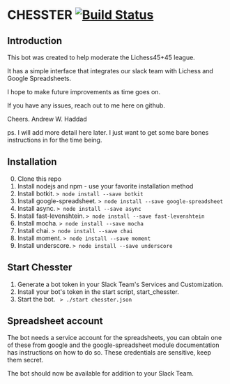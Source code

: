# CHESSTER [![Build Status](https://travis-ci.org/endrawes0/Chesster.svg?branch=master)](https://travis-ci.org/endrawes0/Chesster)
## Introduction
This bot was created to help moderate the Lichess45+45 league.

It has a simple interface that integrates our slack team with Lichess and Google Spreadsheets.

I hope to make future improvements as time goes on.

If you have any issues, reach out to me here on github.

Cheers.
Andrew W. Haddad

ps. I will add more detail here later. I just want to get some bare bones instructions in for the time being.

## Installation
0. Clone this repo
1. Install nodejs and npm - use your favorite installation method
2. Install botkit.  ` > node install --save botkit `
3. Install google-spreadsheet. ` > node install --save google-spreadsheet `
4. Install async. ` > node install --save async `
5. Install fast-levenshtein. ` > node install --save fast-levenshtein `
6. Install mocha. ` > node install --save mocha `
7. Install chai. ` > node install --save chai `
8. Install moment. ` > node install --save moment `
9. Install underscore. ` > node install --save underscore `

## Start Chesster
1. Generate a bot token in your Slack Team's Services and Customization.
2. Install your bot's token in the start script, start_chesster.
3. Start the bot. ` > ./start chesster.json`

## Spreadsheet account
The bot needs a service account for the spreadsheets, you can obtain one of these from google and the google-spreadsheet module documentation has instructions on how to do so. These credentials are sensitive, keep them secret.

The bot should now be available for addition to your Slack Team.
